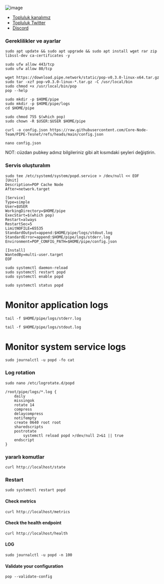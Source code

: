 

![image](https://github.com/user-attachments/assets/c912adba-b9b2-431f-acd5-99f6f6ce6753)

 * [Topluluk kanalımız](https://t.me/corenodechat)<br>
 * [Topluluk Twitter](https://twitter.com/corenodeHQ)<br>
 * [Discord](https://discord.com/invite/0glabs)<br>

### Gereklilikler ve ayarlar
```
sudo apt update && sudo apt upgrade && sudo apt install wget rar zip libssl-dev ca-certificates -y
```
```
sudo ufw allow 443/tcp
sudo ufw allow 80/tcp
```

```
wget https://download.pipe.network/static/pop-v0.3.0-linux-x64.tar.gz
sudo tar -xzf pop-v0.3.0-linux-*.tar.gz -C /usr/local/bin
sudo chmod +x /usr/local/bin/pop
pop --help
```
```
sudo mkdir -p $HOME/pipe
sudo mkdir -p $HOME/pipe/logs
cd $HOME/pipe
```
```
sudo chmod 755 $(which pop)
sudo chown -R $USER:$USER $HOME/pipe
```
```
curl -o config.json https://raw.githubusercontent.com/Core-Node-Team/PIPE-Tesnet/refs/heads/main/config.json
```
```
nano config.json
```
NOT: cüzdan pubkey adınız bilgileriniz gibi alt kısımdaki şeyleri değiştirin.

### Servis oluşturalım
```
sudo tee /etc/systemd/system/popd.service > /dev/null << EOF
[Unit]
Description=POP Cache Node
After=network.target

[Service]
Type=simple
User=$USER
WorkingDirectory=$HOME/pipe
ExecStart=$(which pop)
Restart=always
RestartSec=5
LimitNOFILE=65535
StandardOutput=append:$HOME/pipe/logs/stdout.log
StandardError=append:$HOME/pipe/logs/stderr.log
Environment=POP_CONFIG_PATH=$HOME/pipe/config.json

[Install]
WantedBy=multi-user.target
EOF
```
```
sudo systemctl daemon-reload
sudo systemctl restart popd
sudo systemctl enable popd
```
```
sudo systemctl status popd
```
# Monitor application logs
```
tail -f $HOME/pipe/logs/stderr.log
```
```
tail -f $HOME/pipe/logs/stdout.log
```
# Monitor system service logs
```
sudo journalctl -u popd -fo cat
```
### Log rotation
```
sudo nano /etc/logrotate.d/popd
```
```
/root/pipe/logs/*.log {
    daily
    missingok
    rotate 14
    compress
    delaycompress
    notifempty
    create 0640 root root
    sharedscripts
    postrotate
        systemctl reload popd >/dev/null 2>&1 || true
    endscript
}
```
### yararlı komutlar
```
curl http://localhost/state
```
### Restart
```
sudo systemctl restart popd
```
#### Check metrics
```
curl http://localhost/metrics
```
#### Check the health endpoint
```
curl http://localhost/health
```
#### LOG
```
sudo journalctl -u popd -n 100
```
#### Validate your configuration
```
pop --validate-config 
```


